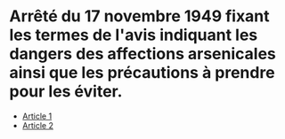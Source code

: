 # Arrêté du 17 novembre 1949 fixant les termes de l'avis indiquant les dangers des affections arsenicales ainsi que les précautions à prendre pour les éviter.

- [Article 1](article-1.md)
- [Article 2](article-2.md)
